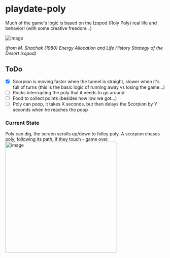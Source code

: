 # playdate-poly

Much of the game's logic is based on the Izopod (Roly Poly) real life and behavior! (with some creative freedom...)

![image](https://user-images.githubusercontent.com/5012557/158041460-9278ff9a-1175-4b21-9148-07e0b984e79c.png)

_(from M. Shachak (1980) Energy Allocation and Life History Strategy of the Desert lsopod)_

## ToDo
- [x] Scorpion is moving faster when the tunnel is straight, slower when it's full of turns (this is the basic logic of running away vs losing the game...)
- [ ] Rocks interrupting the poly that it needs to go around
- [ ] Food to collect points (besides how low we got...)
- [ ] Poly can poop, it takes X seconds, but then delays the Scorpion by Y seconds when he reaches the poop

### Current State
Poly can dig, the screen scrolls up/down to folloy poly.
A scorpion chases poly, following its path, if they touch - game over.
<img width="350" alt="image" src="https://user-images.githubusercontent.com/5012557/157371528-31746c8f-d822-443a-8388-68667d2bca59.png">
